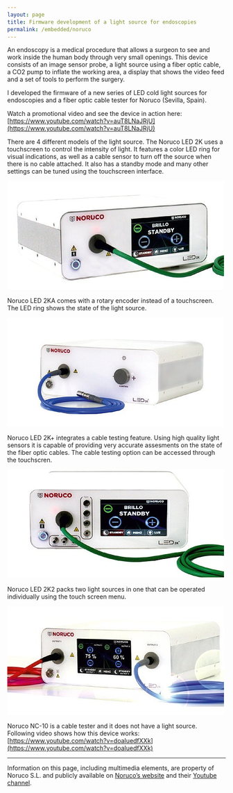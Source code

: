 ```yaml
---
layout: page
title: Firmware development of a light source for endoscopies
permalink: /embedded/noruco
---
```


An endoscopy is a medical procedure that allows a surgeon to see and work inside the human body through very small openings. This device consists of an image sensor probe, a light source using a fiber optic cable, a CO2 pump to inflate the working area, a display that shows the video feed and a set of tools to perform the surgery.

I developed the firmware of a new series of LED cold light sources for endoscopies and a fiber optic cable tester for Noruco (Sevilla, Spain).

Watch a promotional video and see the device in action here: [https://www.youtube.com/watch?v=auT8LNaJRjU](https://www.youtube.com/watch?v=auT8LNaJRjU)

There are 4 different models of the light source. The Noruco LED 2K uses a touchscreen to control the intensity of light. It features a color LED ring for visual indications, as well as a cable sensor to turn off the source when there is no cable attached. It also has a standby mode and many other settings can be tuned using the touchscreen interface.

![Noruco LED 2K](images/noruco-2k.jpg)

Noruco LED 2KA comes with a rotary encoder instead of a touchscreen. The LED ring shows the state of the light source.

![Noruco LED 2KA](images/noruco-2ka.jpg)

Noruco LED 2K+ integrates a cable testing feature. Using high quality light sensors it is capable of providing very accurate assesments on the state of the fiber optic cables. The cable testing option can be accessed through the touchscren.

![Noruco LED 2K+](images/noruco-2kplus.jpg)

Noruco LED 2K2 packs two light sources in one that can be operated individually using the touch screen menu.

![Noruco LED 2K2](images/noruco-2k2.jpg)

Noruco NC-10 is a cable tester and it does not have a light source. Following video shows how this device works: [https://www.youtube.com/watch?v=doaIuedfXXk](https://www.youtube.com/watch?v=doaIuedfXXk)


***

Information on this page, including multimedia elements, are property of Noruco S.L. and publicly available on [Noruco’s website](https://www.noruco.com/) and their [Youtube channel](https://www.youtube.com/channel/UCC8LwVXUlHSq01K_0sVkK5Q).